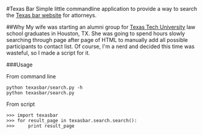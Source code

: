 #Texas Bar
Simple little commandline application to provide a way to search the
[Texas bar website](http://www.texasbar.com/am/Template.cfm?Section=Find_a_Lawyer&Template=/CustomSource/MemberDirectory/Search_Form_Client_Main.cfm) for attorneys.

##Why
My wife was starting an alumni group for [Texas Tech
University](http://www.ttu.edu) law school graduates in Houston, TX.  She was
going to spend hours slowly searching through page after page of HTML to
manually add all possible participants to contact list.  Of course, I'm a nerd
and decided this time was wasteful, so I made a script for it.

###Usage

From command line

    python texasbar/search.py -h
    python texasbar/search.py

From script

    >>> import texasbar
    >>> for result_page in texasbar.search.search():
    >>>     print result_page
